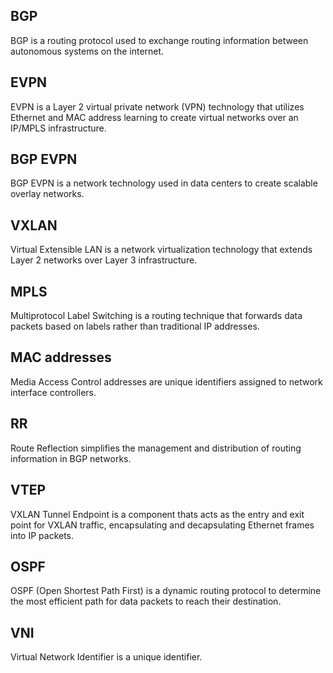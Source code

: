 ## BGP

BGP is a routing protocol used to exchange routing information between autonomous systems on the internet.

## EVPN

EVPN is a Layer 2 virtual private network (VPN) technology that utilizes Ethernet and MAC address learning to create virtual networks over an IP/MPLS infrastructure.

## BGP EVPN

BGP EVPN is a network technology used in data centers to create scalable overlay networks.

## VXLAN

Virtual Extensible LAN is a network virtualization technology that extends Layer 2 networks over Layer 3 infrastructure.

## MPLS

Multiprotocol Label Switching is a routing technique that forwards data packets based on labels rather than traditional IP addresses.

## MAC addresses

Media Access Control addresses are unique identifiers assigned to network interface controllers.

## RR

Route Reflection simplifies the management and distribution of routing information in BGP networks.

## VTEP

VXLAN Tunnel Endpoint is a component thats acts as the entry and exit point for VXLAN traffic, encapsulating and decapsulating Ethernet frames into IP packets.

## OSPF

OSPF (Open Shortest Path First) is a dynamic routing protocol to determine the most efficient path for data packets to reach their destination.

## VNI

Virtual Network Identifier is a unique identifier.